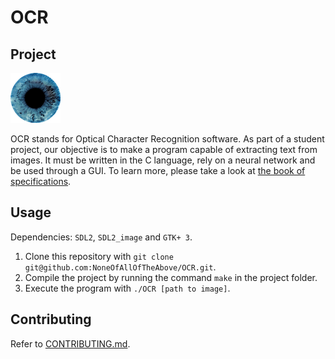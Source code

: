 # OCR



## Project

![Logo](https://raw.githubusercontent.com/NoneOfAllOfTheAbove/OCR/master/docs/logo_small.png)  

OCR stands for Optical Character Recognition software. As part of a student project, our objective is to make a program capable of extracting text from images. It must be written in the C language, rely on a neural network and be used through a GUI. To learn more, please take a look at [the book of specifications](https://github.com/NoneOfAllOfTheAbove/OCR/tree/master/docs/book-of-specifications.pdf).

## Usage

Dependencies: `SDL2`, `SDL2_image` and `GTK+ 3`.  

1. Clone this repository with `git clone git@github.com:NoneOfAllOfTheAbove/OCR.git`.
2. Compile the project by running the command `make` in the project folder.
3. Execute the program with `./OCR [path to image]`.

## Contributing

Refer to [CONTRIBUTING.md](https://github.com/NoneOfAllOfTheAbove/OCR/blob/master/CONTRIBUTING.md).
